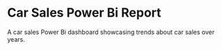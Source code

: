 # Car Sales Power Bi Report
A car sales Power Bi dashboard showcasing trends about  car sales over years.
